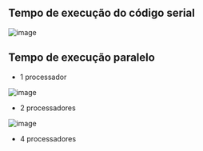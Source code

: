 ## Tempo de execução do código serial

![image](https://github.com/Julian-CT/Computa-oParalelaLab/assets/144359181/bf216a3a-650d-4eb8-96eb-3dfc2608ff47)

## Tempo de execução paralelo

- 1 processador

![image](https://github.com/Julian-CT/Computa-oParalelaLab/assets/144359181/a79d805b-ede5-42ea-92ba-f79c75cb2655)

- 2 processadores

![image](https://github.com/Julian-CT/Computa-oParalelaLab/assets/144359181/56bf1d02-6a68-4ae9-afb9-9103a607b265)

- 4 processadores


